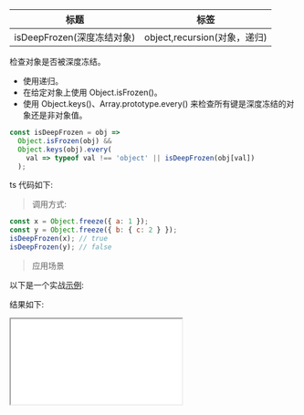 | 标题                       | 标签                         |
| -------------------------- | ---------------------------- |
| isDeepFrozen(深度冻结对象) | object,recursion(对象，递归) |

检查对象是否被深度冻结。

- 使用递归。
- 在给定对象上使用 Object.isFrozen()。
- 使用 Object.keys()、Array.prototype.every() 来检查所有键是深度冻结的对象还是非对象值。

```js
const isDeepFrozen = obj =>
  Object.isFrozen(obj) &&
  Object.keys(obj).every(
    val => typeof val !== 'object' || isDeepFrozen(obj[val])
  );
```

ts 代码如下:

<div class="code-editor" data-url="codes/javascript/ts/is-deep-frozen.ts" data-language="typescript"></div>


> 调用方式:

```js
const x = Object.freeze({ a: 1 });
const y = Object.freeze({ b: { c: 2 } });
isDeepFrozen(x); // true
isDeepFrozen(y); // false
```

> 应用场景

以下是一个实战<a href="codes/javascript/html/is-deep-frozen.html" target="_blank" rel="noopener noreferrer">示例</a>:

<div class="code-editor" data-url="codes/javascript/html/is-deep-frozen.html" data-language="html"></div>

结果如下:

<iframe src="codes/javascript/html/is-deep-frozen.html"></iframe>
